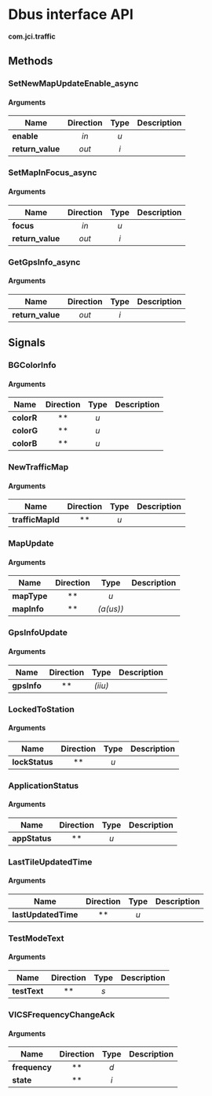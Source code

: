 
# Dbus interface API

**com.jci.traffic**


## Methods

### SetNewMapUpdateEnable\_async



#### Arguments

| Name | Direction | Type | Description |
| --- | :---: | :---: | --- |
| **enable** | *in* | *u* |  |
| **return\_value** | *out* | *i* |  |


### SetMapInFocus\_async



#### Arguments

| Name | Direction | Type | Description |
| --- | :---: | :---: | --- |
| **focus** | *in* | *u* |  |
| **return\_value** | *out* | *i* |  |


### GetGpsInfo\_async



#### Arguments

| Name | Direction | Type | Description |
| --- | :---: | :---: | --- |
| **return\_value** | *out* | *i* |  |



## Signals

### BGColorInfo



#### Arguments

| Name | Direction | Type | Description |
| --- | :---: | :---: | --- |
| **colorR** | ** | *u* |  |
| **colorG** | ** | *u* |  |
| **colorB** | ** | *u* |  |


### NewTrafficMap



#### Arguments

| Name | Direction | Type | Description |
| --- | :---: | :---: | --- |
| **trafficMapId** | ** | *u* |  |


### MapUpdate



#### Arguments

| Name | Direction | Type | Description |
| --- | :---: | :---: | --- |
| **mapType** | ** | *u* |  |
| **mapInfo** | ** | *(a(us))* |  |


### GpsInfoUpdate



#### Arguments

| Name | Direction | Type | Description |
| --- | :---: | :---: | --- |
| **gpsInfo** | ** | *(iiu)* |  |


### LockedToStation



#### Arguments

| Name | Direction | Type | Description |
| --- | :---: | :---: | --- |
| **lockStatus** | ** | *u* |  |


### ApplicationStatus



#### Arguments

| Name | Direction | Type | Description |
| --- | :---: | :---: | --- |
| **appStatus** | ** | *u* |  |


### LastTileUpdatedTime



#### Arguments

| Name | Direction | Type | Description |
| --- | :---: | :---: | --- |
| **lastUpdatedTime** | ** | *u* |  |


### TestModeText



#### Arguments

| Name | Direction | Type | Description |
| --- | :---: | :---: | --- |
| **testText** | ** | *s* |  |


### VICSFrequencyChangeAck



#### Arguments

| Name | Direction | Type | Description |
| --- | :---: | :---: | --- |
| **frequency** | ** | *d* |  |
| **state** | ** | *i* |  |

